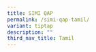 ```yaml
---
title: SIMI QAP
permalink: /simi-qap-tamil/
variant: tiptap
description: ""
third_nav_title: Tamil
---
```


